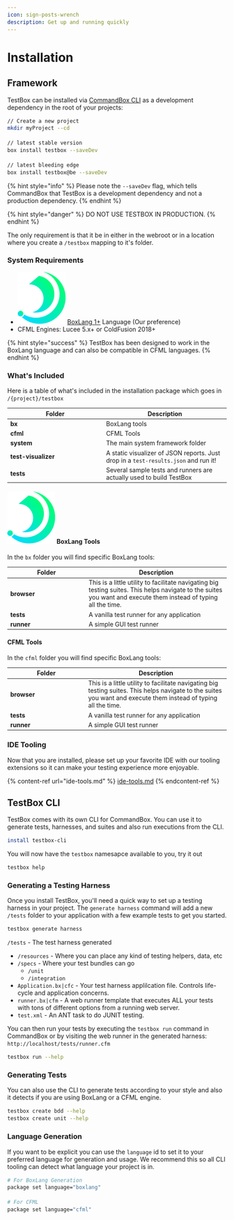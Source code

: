 ```yaml
---
icon: sign-posts-wrench
description: Get up and running quickly
---
```


# Installation

## Framework

TestBox can be installed via [CommandBox CLI](https://www.ortussolutions.com/products/commandbox) as a development dependency in the root of your projects:

```bash
// Create a new project
mkdir myProject --cd

// latest stable version
box install testbox --saveDev

// latest bleeding edge
box install testbox@be --saveDev
```

{% hint style="info" %}
Please note the `--saveDev` flag, which tells CommandBox that TestBox is a development dependency and not a production dependency.
{% endhint %}

{% hint style="danger" %}
DO NOT USE TESTBOX IN PRODUCTION.
{% endhint %}

The only requirement is that it be in either in the webroot or in a location where you create a `/testbox` mapping to it's folder.

### System Requirements

* <img src="../../.gitbook/assets/image (2) (1).png" alt="" data-size="line"> [BoxLang 1+](https://boxlang.io) Language (Our preference)
* CFML Engines: Lucee 5.x+ or ColdFusion 2018+

{% hint style="success" %}
TestBox has been designed to work in the BoxLang language and can also be compatible in CFML languages.
{% endhint %}

### What's Included

Here is a table of what's included in the installation package which goes in `/{project}/testbox`

<table><thead><tr><th width="206">Folder</th><th>Description</th></tr></thead><tbody><tr><td><strong>bx</strong></td><td>BoxLang tools</td></tr><tr><td><strong>cfml</strong></td><td>CFML Tools</td></tr><tr><td><strong>system</strong></td><td>The main system framework folder</td></tr><tr><td><strong>test-visualizer</strong></td><td>A static visualizer of JSON reports. Just drop in a <code>test-results.json</code> and run it!</td></tr><tr><td><strong>tests</strong></td><td>Several sample tests and runners are actually used to build TestBox</td></tr></tbody></table>

#### <img src="../../.gitbook/assets/image (2).png" alt="" data-size="line"> BoxLang Tools

In the `bx` folder you will find specific BoxLang tools:

<table><thead><tr><th width="166">Folder</th><th>Description</th></tr></thead><tbody><tr><td><strong>browser</strong></td><td>This is a little utility to facilitate navigating big testing suites. This helps navigate to the suites you want and execute them instead of typing all the time.</td></tr><tr><td><strong>tests</strong></td><td>A vanilla test runner for any application</td></tr><tr><td><strong>runner</strong></td><td>A simple GUI test runner</td></tr></tbody></table>

#### CFML Tools

In the `cfml` folder you will find specific BoxLang tools:

<table><thead><tr><th width="165">Folder</th><th>Description</th></tr></thead><tbody><tr><td><strong>browser</strong></td><td>This is a little utility to facilitate navigating big testing suites. This helps navigate to the suites you want and execute them instead of typing all the time.</td></tr><tr><td><strong>tests</strong></td><td>A vanilla test runner for any application</td></tr><tr><td><strong>runner</strong></td><td>A simple GUI test runner</td></tr></tbody></table>

### IDE Tooling

Now that you are installed, please set up your favorite IDE with our tooling extensions so it can make your testing experience more enjoyable.

{% content-ref url="ide-tools.md" %}
[ide-tools.md](ide-tools.md)
{% endcontent-ref %}

## TestBox CLI

TestBox comes with its own CLI for CommandBox.  You can use it to generate tests, harnesses, and suites and also run executions from the CLI.

```bash
install testbox-cli
```

You will now have the `testbox` namesapce available to you, try it out

```bash
testbox help
```

### Generating a Testing Harness

Once you install TestBox, you'll need a quick way to set up a testing harness in your project. The `generate harness` command will add a new `/tests` folder to your application with a few example tests to get you started.

```bash
testbox generate harness
```

`/tests` - The test harness generated

* `/resources` - Where you can place any kind of testing helpers, data, etc
* `/specs` - Where your test bundles can go
  * `/unit`
  * `/integration`
* `Application.bx|cfc` - Your test harness applilcation file. Controls life-cycle and application concerns.
* `runner.bx|cfm` - A web runner template that executes ALL your tests with tons of different options from a running web server.
* `test.xml` - An ANT task to do JUNIT testing.

You can then run your tests by executing the `testbox run` command in CommandBox or by visiting the web runner in the generated harness: `http://localhost/tests/runner.cfm`

```bash
testbox run --help
```

### Generating Tests

You can also use the CLI to generate tests according to your style and also it detects if you are using BoxLang or a CFML engine.

```bash
testbox create bdd --help
testbox create unit --help
```

### Language Generation

If you want to be explicit you can use the `language` id to set it to your preferred language for generation and usage.  We recommend this so all CLI tooling can detect what language your project is in.

```bash
# For BoxLang Generation
package set language="boxlang"

# For CFML
package set language="cfml"
```
